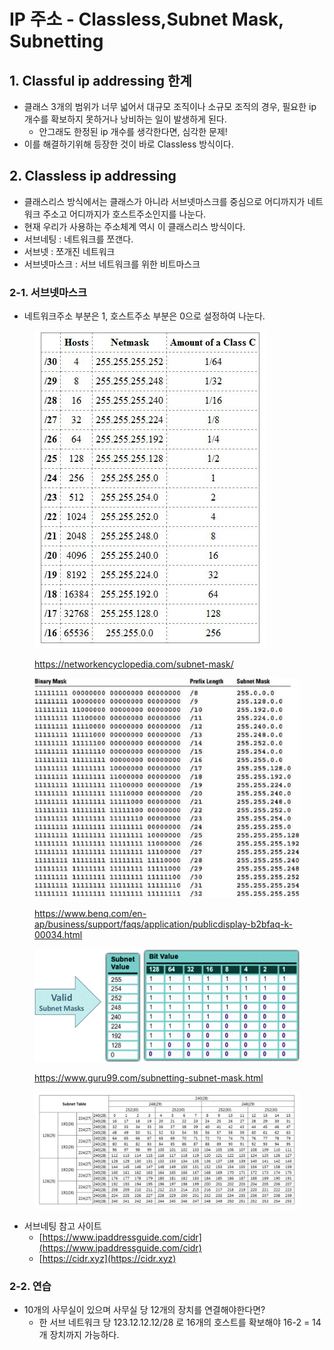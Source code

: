 # IP 주소 - Classless,Subnet Mask, Subnetting

## 1. Classful ip addressing 한계&#x20;

* 클래스 3개의 범위가 너무 넓어서 대규모 조직이나 소규모 조직의 경우, 필요한 ip 개수를 확보하지 못하거나 낭비하는 일이 발생하게 된다.&#x20;
  * 안그래도 한정된 ip 개수를 생각한다면, 심각한 문제!&#x20;
* 이를 해결하기위해 등장한 것이 바로 Classless 방식이다.&#x20;

## 2. Classless ip addressing&#x20;

* 클래스리스 방식에서는 클래스가 아니라 서브넷마스크를 중심으로 어디까지가 네트워크 주소고 어디까지가 호스트주소인지를 나눈다.&#x20;
* 현재 우리가 사용하는 주소체계 역시 이 클래스리스 방식이다.&#x20;
* 서브네팅 : 네트워크를 쪼갠다.&#x20;
* 서브넷 : 쪼개진 네트워크&#x20;
* 서브넷마스크 : 서브 네트워크를 위한 비트마스크

### 2-1. 서브넷마스크&#x20;

* 네트워크주소 부분은 1, 호스트주소 부분은 0으로 설정하여 나눈다.&#x20;

<figure><img src="../../.gitbook/assets/image (52).png" alt=""><figcaption><p><a href="https://networkencyclopedia.com/subnet-mask/">https://networkencyclopedia.com/subnet-mask/</a></p></figcaption></figure>

<figure><img src="../../.gitbook/assets/image (59).png" alt=""><figcaption><p><a href="https://www.benq.com/en-ap/business/support/faqs/application/publicdisplay-b2bfaq-k-00034.html">https://www.benq.com/en-ap/business/support/faqs/application/publicdisplay-b2bfaq-k-00034.html</a></p></figcaption></figure>

<figure><img src="../../.gitbook/assets/image (5) (2) (3).png" alt=""><figcaption><p><a href="https://www.guru99.com/subnetting-subnet-mask.html">https://www.guru99.com/subnetting-subnet-mask.html</a></p></figcaption></figure>

<figure><img src="../../.gitbook/assets/image (2) (7) (4).png" alt=""><figcaption></figcaption></figure>

* 서브네팅 참고 사이트
  * [https://www.ipaddressguide.com/cidr](https://www.ipaddressguide.com/cidr)
  * [https://cidr.xyz](https://cidr.xyz)

### 2-2. 연습

* 10개의 사무실이 있으며 사무실 당 12개의 장치를 연결해야한다면?&#x20;
  * 한 서브 네트워크 당 123.12.12.12/28 로 16개의 호스트를 확보해야 16-2 = 14개 장치까지 가능하다.&#x20;

